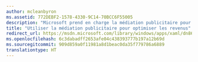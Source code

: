 ```yaml
---
author: mcleanbyron
ms.assetid: 772DEBF2-1578-4330-9C14-70BCC6F55005
description: "Microsoft prend en charge la médiation publicitaire pour vous permettre d’optimiser vos revenus publicitaires des produits in-app par la médiation des demandes de bannières publicitaires provenant de plusieurs réseaux publicitaires."
title: "Utiliser la médiation publicitaire pour optimiser les revenus"
redirect_url: https://msdn.microsoft.com/library/windows/apps/xaml/dn864359.aspx
ms.openlocfilehash: 6c3dabadff2653afe04c438393777b197a12b69d
ms.sourcegitcommit: 909d859a0f11981a8d1beac0da35f779786a6889
translationtype: HT
---
```

